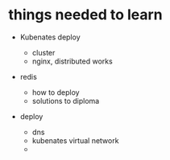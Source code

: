 # things needed to learn

- Kubenates deploy
    - cluster 
    - nginx, distributed works 

- redis 
    - how to deploy 
    - solutions to diploma
    

- deploy
    - dns 
    - kubenates virtual network
    - 